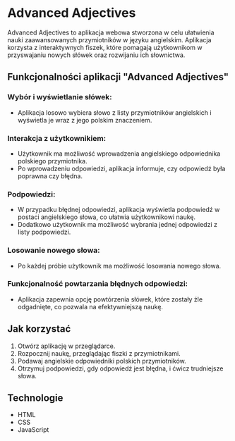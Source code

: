 # Advanced Adjectives
Advanced Adjectives to aplikacja webowa stworzona w celu ułatwienia nauki zaawansowanych przymiotników w języku angielskim. Aplikacja korzysta z interaktywnych fiszek, które pomagają użytkownikom w przyswajaniu nowych słówek oraz rozwijaniu ich słownictwa.

## Funkcjonalności aplikacji "Advanced Adjectives"

### Wybór i wyświetlanie słówek:
- Aplikacja losowo wybiera słowo z listy przymiotników angielskich i wyświetla je wraz z jego polskim znaczeniem.

### Interakcja z użytkownikiem:
- Użytkownik ma możliwość wprowadzenia angielskiego odpowiednika polskiego przymiotnika.
- Po wprowadzeniu odpowiedzi, aplikacja informuje, czy odpowiedź była poprawna czy błędna.

### Podpowiedzi:
- W przypadku błędnej odpowiedzi, aplikacja wyświetla podpowiedź w postaci angielskiego słowa, co ułatwia użytkownikowi naukę.
- Dodatkowo użytkownik ma możliwość wybrania jednej odpowiedzi z listy podpowiedzi.

### Losowanie nowego słowa:
- Po każdej próbie użytkownik ma możliwość losowania nowego słowa.

### Funkcjonalność powtarzania błędnych odpowiedzi:
- Aplikacja zapewnia opcję powtórzenia słówek, które zostały źle odgadnięte, co pozwala na efektywniejszą naukę.

## Jak korzystać
1. Otwórz aplikację w przeglądarce.
2. Rozpocznij naukę, przeglądając fiszki z przymiotnikami.
3. Podawaj angielskie odpowiedniki polskich przymiotników.
4. Otrzymuj podpowiedzi, gdy odpowiedź jest błędna, i ćwicz trudniejsze słowa.

## Technologie
- HTML
- CSS
- JavaScript
